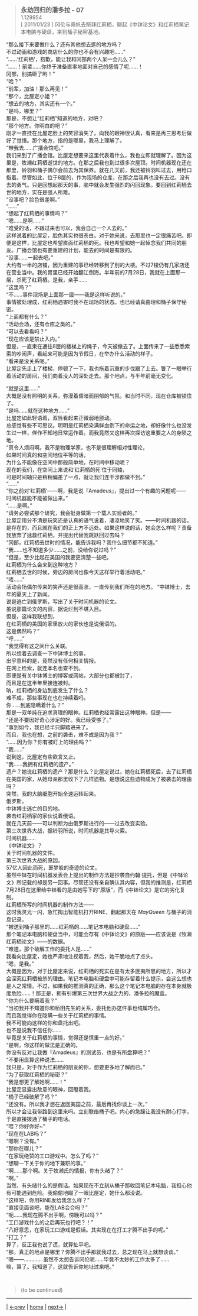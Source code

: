 > <big> **永劫回归的潘多拉 - 07** </big>  
> 1.129954  
> [ 2011/01/23 ] 冈伦与真帆去祭拜红莉栖，聊起《中钵论文》和红莉栖笔记本电脑与硬盘，来到桶子秘密基地。  

“那么接下来要做什么？还有其他想去逛的地方吗？  
 不过动画和游戏的商店什么的你也不会有兴趣吧……”  
“……‘红莉栖’，抱歉，能让我和冈部两个人呆一会儿么？”  
“……！前辈……你终于准备直率地面对自己的感情了呢……！  
 冈部，别搞砸了哟！”  
“哈？”  
“前辈，加油！那么再见！”  
“那个，比屋定小姐？”  
“想去的地方，其实还有一个。”  
“是吗，哪里？”  
那是，不想让“红莉栖”知道的地方，对吧？  
“那个地方。你明白的吧？”  
刚才一直挂在比屋定脸上的笑容消失了。向我的眼神很认真，看来是再三思考后做好了觉悟。那个地方，指的是哪里，我马上理解了。  
“带我去……广播会馆吧。”  
我们来到了广播会馆。比屋定想要来这里代表着什么，我也立即就理解了。因为这里是，牧濑红莉栖逝世的地方。在那之后我也到过很多次屋顶。时间机器现在还在那里，铃羽和桶子偶尔会前去为其保养。就在几天前，我还被铃羽叫过去，用枪口指着。尽管如此，位于8层的，作为现场的仓库，在那之后我再也没有去过。没有去的勇气。只是回想起那天的事，脑中就会发生强烈的闪回现象。要回到红莉栖去世的地方，实在是强人所难。  
“没事吧？脸色很差啊。”  
“……”  
“想起了红莉栖的事情吗？”  
“嗯……是啊……”  
“难受的话，不跟过来也可以，我会自己一个人去的。”  
这样说着的比屋定，脸色其实也很苍白。对于她来说，去那里也一定很痛苦吧。即便是这样，比屋定也希望直面红莉栖的死。我也希望和她一起悼念我们共同的朋友。广播会馆也有要重建的计划，能去的时间是有限的。  
“没事……一起去吧。”  
大约有一半的店铺，因为重建的事已经转移到了别的大楼。不过7楼仍有几家店还在营业当中。我的胃里已经开始翻江倒海。半年前的7月28日，我就在上面那一层，杀死了红莉栖。是我，亲手……  
“这里吗？”  
“不……事件现场是上面那一层——我是这样听说的。”  
事情被处理成，红莉栖遇害时我不在现场的状态。也已经请真由理和桶子保守秘密。  
“上面都有什么？”  
“活动会场，还有仓库之类的。”  
“可以去看看吗？”  
“现在应该是禁止入内。”  
但是，一直束在通往8层的楼梯上的绳子，今天被撤去了。上面传来了一些悉悉索索的吵闹声，看起来可能是因为节假日，在举办什么活动的样子。  
“看来是没关系呢。”  
比屋定先走上了楼梯，停顿了一下，我也拖着沉重的步伐跟了上去。瞥了一眼举行着活动的房间，我们向着没人的深处走去。那个地点，与半年前毫无变化。  

“就是这里……”  
大概是没有照明的关系，弥漫着昏暗而阴郁的气氛。和当时不同，现在仓库被锁住了。  
“是吗……就在这种地方……”  
比屋定如此轻语着，双唇看起来正微弱地颤动。  
总感觉有些不可思议。明明是红莉栖染满鲜血倒下的命运之地，却好像什么也没发生过一样，佯作不知地日常运作着。而我竟然又这样再次探访这重要之人的身陨之地。  
“真令人烦闷啊。我不是物理学家，也不是很理解相对性理论，  
 如果时间真的和空间地位平等的话，  
 为什么不能像在空间中那般简单地，在时间中移动呢？  
 现在的我们，在空间上来说和‘红莉栖的死’位于同轴，  
 可是时间轴只是稍稍偏差了一点，就让我们连干涉都做不到。”  
“……”  
“你之前对‘红莉栖’——啊，我是说『Amadeus』，提出过一个有趣的问题呢——  
 时间机器能不能被做出来。”  
“……是啊。”  
“请务必尝试那个研究，我会挺身做第一个载人实验者的。”  
比屋定用分不清是玩笑还是认真的语气说着，凄凉地笑了笑。——时间机器的话，是存在的，而且就在我们的正上方不远处。如果这样说的话，她会怎么样呢？责备我放弃了拯救红莉栖，并提出代替我跳跃回过去吗？  
“冈部，红莉栖去世时的情况，能告诉我吗？我什么细节都不知道。”  
“我……也不知道多少……之前，没给你说过吗？”  
“但是，至少比起在美国的我要更清楚一些吧。  
 红莉栖为什么会来到这种地方？  
 红莉栖去世的时候，旁边的房间也像今天这样举行着活动吧。”  
“唔……”  
活动会场偶尔传来的笑声还是很高涨，一直传到我们所在的地方。
“中钵博士，去年的夏天上了新闻。  
 说是逃亡到俄罗斯，写出了关于时间机器的论文。  
 虽说那篇论文的内容，据说烂到不堪入目。  
 但是，这样我联想到，  
 在红莉栖的美国的家里放火的家伙也是说俄语的。  
 这是偶然吗？”  
“呼……”  
“我觉得有这之间什么关联。  
 所以想着去调查一下中钵博士的事，  
 出乎意料的是，竟然没有任何相关情报。  
 在网上检索，就连本名也查不到。  
 即便是有关中钵博士的博客或网站，大部分也都被封了，  
 而且是在这半年里接连被封。  
 呐，红莉栖的身边到底发生了什么？  
 难不成，那些事现在也在持续着吗。  
 你……到底隐瞒着什么？”  
那是一双单纯在追求真理的眼神。红莉栖也经常露出这种眼神。但是——  
“还是不要因好奇心涉足的好。我已经受够了。”  
“事到如今，我已经半只脚踏进来了。  
而且，我也在想，之前的袭击，难不成是因为我？”  
“……因为你？你有被盯上的理由吗？”  
“我……”  
说到这，比屋定有些欲言又止。  
“我……我拥有红莉栖的遗产。”  
遗产？她说红莉栖的遗产？那是什么？比屋定说过，她在红莉栖死后，去了红莉栖在美国的家，从她母亲那里收下了几样遗物。是想说这些遗物成为了被袭击的理由吗？  
突然，我的大脑细胞开始全速运转起来。  
俄罗斯。  
中钵博士逃亡的目的地。  
袭击红莉栖家的家伙说着俄语。  
就在几天前——可以判断为由俄罗斯进行的——过去改变实验。  
第三次世界大战，据铃羽所说，时间机器是其导火索。  
时间机器……  
《中钵论文》？  
关于时间机器的文件。  
第三次世界大战的原因。  
57亿人因此而死，噩梦般的奇迹的论文。  
虽然中钵在时间机器发表会上提出的制作方法是抄袭自约翰·提托，但是《中钵论文》所记载的却是另一回事。尽管还没有亲自确认其内容，但我的推测是，红莉栖7月28日在这里给中钵看的是由她写下的“原版”，而《中钵论文》是它的劣化复制。  
红莉栖所写的时间机器的制作方法——  
这时我灵光一闪，急忙掏出智能机打开RINE，翻起那天在 *MayQueen* 与桶子的消息记录。  
“被送到桶子那里的……红莉栖的……笔记本电脑和硬盘……”  
那个笔记本电脑和硬盘当中，可能会存有《中钵论文》的原版——应该说是《牧濑红莉栖论文》——的数据。  
“难道，那个破解工作的委托人是……”  
我看向比屋定，她也严肃地注视着我，然后，她干脆地点了点头。  
“嗯，是我。”  
大概是因为，对于比屋定来说，红莉栖的死实在是有太多匪夷所思的地方，所以才会深究红莉栖被杀的理由。笔记本电脑和硬盘中可能存留着什么提示，会这么想也是人之常情。不过，如果我的推测真的正确，那么这个笔记本电脑的存在本身就极度危险……！那正是，拥有引爆第三次世界大战之力的，潘多拉的魔盒。  
“你为什么要瞒着我？”  
“当初我并不知道你和桥田先生的关系，委托他办这件事也纯属巧合。  
 而且我觉得你在隐瞒一些关于红莉栖的事情。  
 我不可能向这样的你和盘托出吧。  
 也不是说我不信任你……  
 毕竟是关于红莉栖的事情，觉得还是慎重一点的好。”  
“是啊，你这样的做法是正确的。  
 你没有反对让我做『Amadeus』的测试员，也是有所盘算吧？”  
“不要用盘算这种说法……  
 我只是，对于作为红莉栖的朋友的你，想要更多地了解而已。”  
“为了获取红莉栖的秘密？”  
“我是想更了解她啊……！”  
比屋定显露出敌意的眼神，回瞪着我。  
“桶子已经破解了吗？”  
“还没有。所以我才想在返回美国之前，最后再找你谈上一次。”  
所以才会让我带路到这里来吗。立刻联络桶子吧。内心的急躁让我没有耐心打字，于是直接拨通了桶子的电话。  
“喂？你好你好~”  
“现在在LAB吗？”  
“嗯啊？没有。”  
“那你在哪儿？”  
“在家玩绝赞的工口游戏中。怎么了吗？”  
“想聊一下关于你的地下兼职的事。”  
“啊……那个啊。关于牧濑氏的情报，你有头绪了？”  
“啊。”  
当然，有头绪什么的是假话。如果现在不立刻从桶子那收回笔记本电脑，我担心他有可能遇到危险。我偷偷地瞄了一眼比屋定，她什么都没说。  
“这样吧，你用RINE发给我怎么样？”  
“直接见面谈吧，能在LAB会合吗？”  
“呃……我现在腾不出手啊，傍晚可以吗？”  
“工口游戏什么的之后再玩也行吧？！”  
“八好意思，在家玩工口游戏是假话。其实现在在打工才腾不出手的呢。”  
“打工？”  
算了，反正我也说了谎，就算扯平吧。  
“那，真正的地点是哪里？你腾不出手那就我过去，总之现在马上就想谈谈。”  
“嗯——…………
 虽然不太想告诉冈伦呢……毕竟不太妙的工作太多了……  
 嘛，算了。我知道了，这就告诉你地址过来吧。”  


<br/>

> (to be continued)
---

| [←prev](./0033) | [home](../../) | [next→](./0035) |
